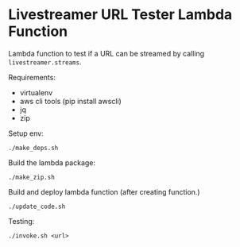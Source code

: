 # Livestreamer URL Tester Lambda Function

Lambda function to test if a URL can be streamed by calling `livestreamer.streams`.

Requirements:

 - virtualenv
 - aws cli tools (pip install awscli)
 - jq
 - zip

Setup env:

```
./make_deps.sh
```

Build the lambda package:

```
./make_zip.sh
```

Build and deploy lambda function (after creating function.)

```
./update_code.sh
```

Testing:

```
./invoke.sh <url>
```
